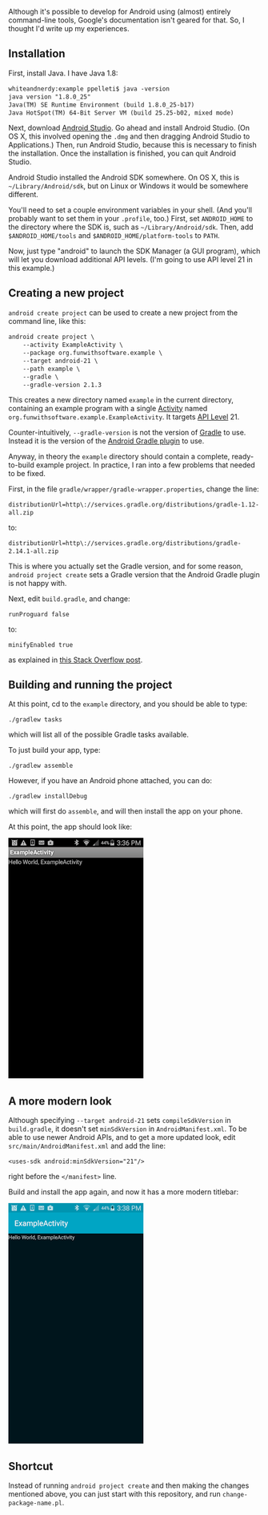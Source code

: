 <!--
README.md - documentation about Android development on the command line

Written in 2016 by Patrick Pelletier <code@funwithsoftware.org>

To the extent possible under law, the author(s) have dedicated all
copyright and related and neighboring rights to this software to the
public domain worldwide. This software is distributed without any
warranty.

You should have received a copy of the CC0 Public Domain Dedication
along with this software. If not, see
<http://creativecommons.org/publicdomain/zero/1.0/>.
-->

Although it's possible to develop for Android using (almost) entirely
command-line tools, Google's documentation isn't geared for that.  So,
I thought I'd write up my experiences.

## Installation

First, install Java.  I have Java 1.8:

    whiteandnerdy:example ppelleti$ java -version
    java version "1.8.0_25"
    Java(TM) SE Runtime Environment (build 1.8.0_25-b17)
    Java HotSpot(TM) 64-Bit Server VM (build 25.25-b02, mixed mode)

Next, download [Android Studio][1].  Go ahead and install Android
Studio.  (On OS X, this involved opening the `.dmg` and then dragging
Android Studio to Applications.)  Then, run Android Studio, because
this is necessary to finish the installation.  Once the installation
is finished, you can quit Android Studio.

Android Studio installed the Android SDK somewhere.  On OS X, this is
`~/Library/Android/sdk`, but on Linux or Windows it would be somewhere
different.

You'll need to set a couple environment variables in your shell.  (And
you'll probably want to set them in your `.profile`, too.)  First, set
`ANDROID_HOME` to the directory where the SDK is, such as
`~/Library/Android/sdk`.  Then, add `$ANDROID_HOME/tools` and
`$ANDROID_HOME/platform-tools` to `PATH`.

Now, just type "android" to launch the SDK Manager (a GUI program), which
will let you download additional API levels.  (I'm going to use API
level 21 in this example.)

## Creating a new project

`android create project` can be used to create a new project from the
command line, like this:

    android create project \
        --activity ExampleActivity \
        --package org.funwithsoftware.example \
        --target android-21 \
        --path example \
        --gradle \
        --gradle-version 2.1.3

This creates a new directory named `example` in the current
directory, containing an example program with a single [Activity][2]
named `org.funwithsoftware.example.ExampleActivity`.  It targets
[API Level][3] 21.

Counter-intuitively, `--gradle-version` is not the version of
[Gradle][4] to use.  Instead it is the version of the
[Android Gradle plugin][5] to use.

Anyway, in theory the `example` directory should contain a complete,
ready-to-build example project.  In practice, I ran into a few
problems that needed to be fixed.

First, in the file `gradle/wrapper/gradle-wrapper.properties`, change
the line:

    distributionUrl=http\://services.gradle.org/distributions/gradle-1.12-all.zip

to:

    distributionUrl=http\://services.gradle.org/distributions/gradle-2.14.1-all.zip

This is where you actually set the Gradle version, and for some
reason, `android project create` sets a Gradle version that the
Android Gradle plugin is not happy with.

Next, edit `build.gradle`, and change:

    runProguard false

to:

    minifyEnabled true

as explained in [this Stack Overflow post][6].

## Building and running the project

At this point, cd to the `example` directory, and you should be able
to type:

    ./gradlew tasks

which will list all of the possible Gradle tasks available.

To just build your app, type:

    ./gradlew assemble

However, if you have an Android phone attached, you can do:

    ./gradlew installDebug

which will first do `assemble`, and will then install the app on your
phone.

At this point, the app should look like:

![Example app with old titlebar][7]

## A more modern look

Although specifying `--target android-21` sets `compileSdkVersion` in
`build.gradle`, it doesn't set `minSdkVersion` in
`AndroidManifest.xml`.  To be able to use newer Android APIs, and to
get a more updated look, edit `src/main/AndroidManifest.xml` and add
the line:

    <uses-sdk android:minSdkVersion="21"/>

right before the `</manifest>` line.

Build and install the app again, and now it has a more modern
titlebar:

![Example app at API level 21][8]

## Shortcut

Instead of running `android project create` and then making the
changes mentioned above, you can just start with this repository, and
run `change-package-name.pl`.

[1]: https://developer.android.com/studio/index.html
[2]: https://developer.android.com/reference/android/app/Activity.html
[3]: https://developer.android.com/guide/topics/manifest/uses-sdk-element.html#ApiLevels
[4]: https://gradle.org/
[5]: https://sites.google.com/a/android.com/tools/tech-docs/new-build-system/user-guide
[6]: https://stackoverflow.com/questions/20115391/gradle-and-proguard-could-not-find-method-runproguard-for-arguments-true#27016769
[7]: ExampleActivity-orig.png
[8]: ExampleActivity-21.png
